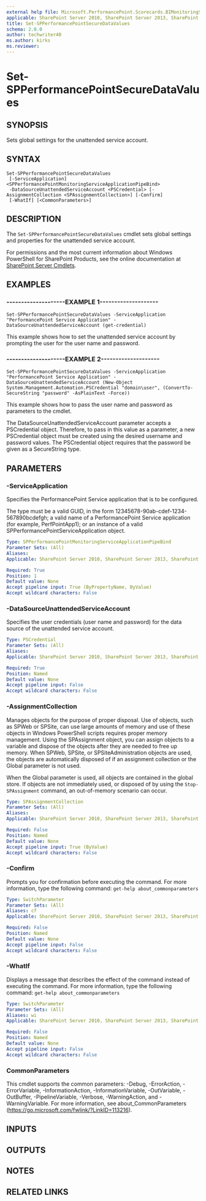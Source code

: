 ```yaml
---
external help file: Microsoft.PerformancePoint.Scorecards.BIMonitoringService.dll-help.xml
applicable: SharePoint Server 2010, SharePoint Server 2013, SharePoint Server 2016, SharePoint Server 2019
title: Set-SPPerformancePointSecureDataValues
schema: 2.0.0
author: techwriter40
ms.author: kirks
ms.reviewer:
---
```


# Set-SPPerformancePointSecureDataValues

## SYNOPSIS
Sets global settings for the unattended service account.

## SYNTAX

```
Set-SPPerformancePointSecureDataValues
 [-ServiceApplication] <SPPerformancePointMonitoringServiceApplicationPipeBind>
 -DataSourceUnattendedServiceAccount <PSCredential> [-AssignmentCollection <SPAssignmentCollection>] [-Confirm]
 [-WhatIf] [<CommonParameters>]
```

## DESCRIPTION
The `Set-SPPerformancePointSecureDataValues` cmdlet sets global settings and properties for the unattended service account.

For permissions and the most current information about Windows PowerShell for SharePoint Products, see the online documentation at [SharePoint Server Cmdlets](https://docs.microsoft.com/powershell/sharepoint/sharepoint-server/sharepoint-server-cmdlets).

## EXAMPLES

### --------------------EXAMPLE 1--------------------
```
Set-SPPerformancePointSecureDataValues -ServiceApplication "PerformancePoint Service Application" -DataSourceUnattendedServiceAccount (get-credential)
```

This example shows how to set the unattended service account by prompting the user for the user name and password.

### --------------------EXAMPLE 2--------------------
```
Set-SPPerformancePointSecureDataValues -ServiceApplication "PerformancePoint Service Application" -DataSourceUnattendedServiceAccount (New-Object System.Management.Automation.PSCredential "domain\user", (ConvertTo-SecureString "password" -AsPlainText -Force))
```

This example shows how to pass the user name and password as parameters to the cmdlet.

The DataSourceUnattendedServiceAccount parameter accepts a PSCredential object.
Therefore, to pass in this value as a parameter, a new PSCredential object must be created using the desired username and password values.
The PSCredential object requires that the password be given as a SecureString type.

## PARAMETERS

### -ServiceApplication
Specifies the PerformancePoint Service application that is to be configured.

The type must be a valid GUID, in the form 12345678-90ab-cdef-1234-567890bcdefgh; a valid name of a PerformancePoint Service application (for example, PerfPointApp1); or an instance of a valid SPPerformancePointServiceApplication object.

```yaml
Type: SPPerformancePointMonitoringServiceApplicationPipeBind
Parameter Sets: (All)
Aliases: 
Applicable: SharePoint Server 2010, SharePoint Server 2013, SharePoint Server 2016, SharePoint Server 2019

Required: True
Position: 1
Default value: None
Accept pipeline input: True (ByPropertyName, ByValue)
Accept wildcard characters: False
```

### -DataSourceUnattendedServiceAccount
Specifies the user credentials (user name and password) for the data source of the unattended service account.

```yaml
Type: PSCredential
Parameter Sets: (All)
Aliases: 
Applicable: SharePoint Server 2010, SharePoint Server 2013, SharePoint Server 2016, SharePoint Server 2019

Required: True
Position: Named
Default value: None
Accept pipeline input: False
Accept wildcard characters: False
```

### -AssignmentCollection
Manages objects for the purpose of proper disposal.
Use of objects, such as SPWeb or SPSite, can use large amounts of memory and use of these objects in Windows PowerShell scripts requires proper memory management.
Using the SPAssignment object, you can assign objects to a variable and dispose of the objects after they are needed to free up memory.
When SPWeb, SPSite, or SPSiteAdministration objects are used, the objects are automatically disposed of if an assignment collection or the Global parameter is not used.

When the Global parameter is used, all objects are contained in the global store.
If objects are not immediately used, or disposed of by using the `Stop-SPAssignment` command, an out-of-memory scenario can occur.

```yaml
Type: SPAssignmentCollection
Parameter Sets: (All)
Aliases: 
Applicable: SharePoint Server 2010, SharePoint Server 2013, SharePoint Server 2016, SharePoint Server 2019

Required: False
Position: Named
Default value: None
Accept pipeline input: True (ByValue)
Accept wildcard characters: False
```

### -Confirm
Prompts you for confirmation before executing the command.
For more information, type the following command: `get-help about_commonparameters`

```yaml
Type: SwitchParameter
Parameter Sets: (All)
Aliases: cf
Applicable: SharePoint Server 2010, SharePoint Server 2013, SharePoint Server 2016, SharePoint Server 2019

Required: False
Position: Named
Default value: None
Accept pipeline input: False
Accept wildcard characters: False
```

### -WhatIf
Displays a message that describes the effect of the command instead of executing the command.
For more information, type the following command: `get-help about_commonparameters`

```yaml
Type: SwitchParameter
Parameter Sets: (All)
Aliases: wi
Applicable: SharePoint Server 2010, SharePoint Server 2013, SharePoint Server 2016, SharePoint Server 2019

Required: False
Position: Named
Default value: None
Accept pipeline input: False
Accept wildcard characters: False
```

### CommonParameters
This cmdlet supports the common parameters: -Debug, -ErrorAction, -ErrorVariable, -InformationAction, -InformationVariable, -OutVariable, -OutBuffer, -PipelineVariable, -Verbose, -WarningAction, and -WarningVariable. For more information, see about_CommonParameters (https://go.microsoft.com/fwlink/?LinkID=113216).

## INPUTS

## OUTPUTS

## NOTES

## RELATED LINKS
